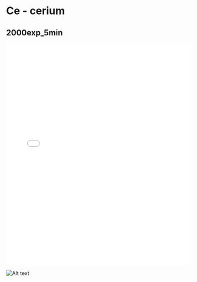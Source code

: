 # Ce - cerium

## 2000exp_5min

<iframe src="../../html/Ce_2000exp_5min.html" width="100%" height="600px" frameborder="0"></iframe>

![Alt text](Ce_2000exp_5min.png)


